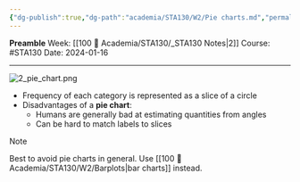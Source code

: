 ```yaml
---
{"dg-publish":true,"dg-path":"academia/STA130/W2/Pie charts.md","permalink":"/academia/sta-130/w2/pie-charts/","created":"2024-01-16T20:35:20.208-05:00","updated":"2024-01-16T23:57:54.411-05:00"}
---
```


**Preamble**
Week: [[100 📒 Academia/STA130/_STA130 Notes\|2]]
Course: #STA130
Date: 2024-01-16

---

![2_pie_chart.png](/img/user/Files/STA130/2_pie_chart.png)

- Frequency of each category is represented as a slice of a circle
- Disadvantages of a **pie chart**:
	- Humans are generally bad at estimating quantities from angles
	- Can be hard to match labels to slices

> [!note]
> Best to avoid pie charts in general. Use [[100 📒 Academia/STA130/W2/Barplots\|bar charts]] instead.

